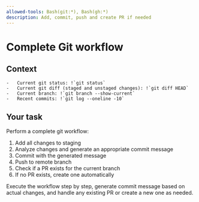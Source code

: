 ```yaml
---
allowed-tools: Bash(git:*), Bash(gh:*)
description: Add, commit, push and create PR if needed
---
```


# Complete Git workflow

## Context

    -   Current git status: !`git status`
    -   Current git diff (staged and unstaged changes): !`git diff HEAD`
    -   Current branch: !`git branch --show-current`
    -   Recent commits: !`git log --oneline -10`

## Your task

Perform a complete git workflow:

1. Add all changes to staging
2. Analyze changes and generate an appropriate commit message
3. Commit with the generated message
4. Push to remote branch
5. Check if a PR exists for the current branch
6. If no PR exists, create one automatically

Execute the workflow step by step, generate commit message based on actual changes, and handle any existing PR or create a new one as needed.
